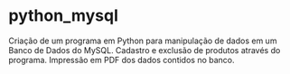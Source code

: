 # python_mysql
Criação de um programa em Python para manipulação de dados em um Banco de Dados do MySQL.
Cadastro e exclusão de produtos através do programa.
Impressão em PDF dos dados contidos no banco.
